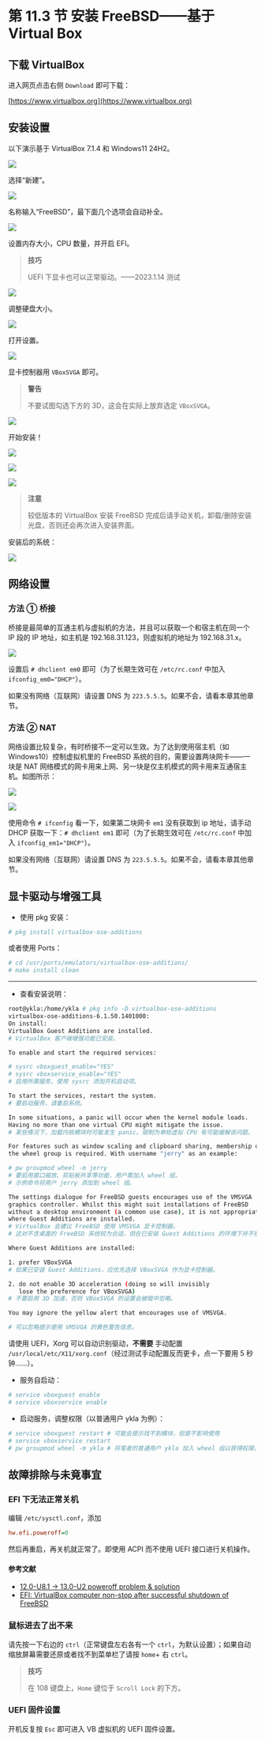 # 第 11.3 节 安装 FreeBSD——基于 Virtual Box


## 下载 VirtualBox

进入网页点击右侧 `Download` 即可下载：

[https://www.virtualbox.org](https://www.virtualbox.org)

## 安装设置

以下演示基于 VirtualBox 7.1.4 和 Windows11 24H2。

![](../.gitbook/assets/vb1.png)

选择“新建”。

![](../.gitbook/assets/vb2.png)


名称输入“FreeBSD”，最下面几个选项会自动补全。

![](../.gitbook/assets/vb3.png)

设置内存大小，CPU 数量，并开启 EFI。

>**技巧**
>
>UEFI 下显卡也可以正常驱动。——2023.1.14 测试


![](../.gitbook/assets/vb4.png)

调整硬盘大小。

![](../.gitbook/assets/vb4.5.png)

打开设置。

![](../.gitbook/assets/vb5.png)

显卡控制器用 `VBoxSVGA` 即可。

>**警告**
>
>不要试图勾选下方的 3D，这会在实际上放弃选定 `VBoxSVGA`。

![](../.gitbook/assets/vb5.5.png)

开始安装！

![](../.gitbook/assets/vb6.png)

![](../.gitbook/assets/vb7.png)

![](../.gitbook/assets/vb8.png)

>**注意**
>
>较低版本的 VirtualBox 安装 FreeBSD 完成后请手动关机，卸载/删除安装光盘，否则还会再次进入安装界面。

安装后的系统：

![](../.gitbook/assets/vb9.png)


## 网络设置

### 方法 ① 桥接

桥接是最简单的互通主机与虚拟机的方法，并且可以获取一个和宿主机在同一个 IP 段的 IP 地址，如主机是 192.168.31.123，则虚拟机的地址为 192.168.31.x。

![](../.gitbook/assets/VBbridge.png)

设置后 `# dhclient em0` 即可（为了长期生效可在 `/etc/rc.conf` 中加入 `ifconfig_em0="DHCP"`）。

如果没有网络（互联网）请设置 DNS 为 `223.5.5.5`。如果不会，请看本章其他章节。

### 方法 ② NAT

网络设置比较复杂，有时桥接不一定可以生效。为了达到使用宿主机（如 Windows10）控制虚拟机里的 FreeBSD 系统的目的，需要设置两块网卡——一块是 NAT 网络模式的网卡用来上网、另一块是仅主机模式的网卡用来互通宿主机。如图所示：

![](../.gitbook/assets/vbnat1.png)

![](../.gitbook/assets/vbnat2.png)

使用命令 `# ifconfig` 看一下，如果第二块网卡 `em1` 没有获取到 ip 地址，请手动 DHCP 获取一下：`# dhclient em1` 即可（为了长期生效可在 `/etc/rc.conf` 中加入 `ifconfig_em1="DHCP"`）。

如果没有网络（互联网）请设置 DNS 为 `223.5.5.5`。如果不会，请看本章其他章节。

## 显卡驱动与增强工具

- 使用 pkg 安装：

```sh
# pkg install virtualbox-ose-additions
```

或者使用 Ports：

```sh
# cd /usr/ports/emulators/virtualbox-ose-additions/
# make install clean
```

---

- 查看安装说明：

```sh
root@ykla:/home/ykla # pkg info -D virtualbox-ose-additions
virtualbox-ose-additions-6.1.50.1401000:
On install:
VirtualBox Guest Additions are installed.
# VirtualBox 客户端增强功能已安装。

To enable and start the required services:

# sysrc vboxguest_enable="YES"
# sysrc vboxservice_enable="YES"
# 启用所需服务，使用 sysrc 添加开机启动项。

To start the services, restart the system.
# 要启动服务，请重启系统。

In some situations, a panic will occur when the kernel module loads.
Having no more than one virtual CPU might mitigate the issue.
# 某些情况下，加载内核模块时可能发生 panic。限制为单核虚拟 CPU 有可能缓解该问题。

For features such as window scaling and clipboard sharing, membership of
the wheel group is required. With username "jerry" as an example:

# pw groupmod wheel -m jerry
# 要启用窗口缩放、剪贴板共享等功能，用户需加入 wheel 组。
# 示例命令将用户 jerry 添加到 wheel 组。

The settings dialogue for FreeBSD guests encourages use of the VMSVGA
graphics controller. Whilst this might suit installations of FreeBSD
without a desktop environment (a common use case), it is not appropriate
where Guest Additions are installed.
# VirtualBox 会建议 FreeBSD 使用 VMSVGA 显卡控制器。
# 这对不含桌面的 FreeBSD 系统较为合适，但在已安装 Guest Additions 的环境下并不推荐。

Where Guest Additions are installed:

1. prefer VBoxSVGA
# 如果已安装 Guest Additions，应优先选择 VBoxSVGA 作为显卡控制器。

2. do not enable 3D acceleration (doing so will invisibly
   lose the preference for VBoxSVGA)
# 不要启用 3D 加速，否则 VBoxSVGA 的设置会被暗中忽略。

You may ignore the yellow alert that encourages use of VMSVGA.

# 可以忽略提示使用 VMSVGA 的黄色警告信息。
```

请使用 UEFI，Xorg 可以自动识别驱动，**不需要** 手动配置 `/usr/local/etc/X11/xorg.conf`（经过测试手动配置反而更卡，点一下要用 5 秒钟……）。

- 服务自启动：

```sh
# service vboxguest enable
# service vboxservice enable
```

- 启动服务，调整权限（以普通用户 ykla 为例）：

```sh
# service vboxguest restart # 可能会提示找不到模块，但是不影响使用
# service vboxservice restart
# pw groupmod wheel -m ykla # 将笔者的普通用户 ykla 加入 wheel 组以获得权限，你需要改成你自己的普通用户
```

## 故障排除与未竟事宜

### EFI 下无法正常关机

编辑 `/etc/sysctl.conf`，添加

```ini
hw.efi.poweroff=0
```

然后再重启，再关机就正常了。即使用 ACPI 而不使用 UEFI 接口进行关机操作。

#### 参考文献

- [12.0-U8.1 -> 13.0-U2 poweroff problem & solution](https://www.truenas.com/community/threads/12-0-u8-1-13-0-u2-poweroff-problem-solution.104813/)
- [EFI: VirtualBox computer non-stop after successful shutdown of FreeBSD](https://forums.freebsd.org/threads/efi-virtualbox-computer-non-stop-after-successful-shutdown-of-freebsd.84856/)

### 鼠标进去了出不来

请先按一下右边的 `ctrl`（正常键盘左右各有一个 `ctrl`，为默认设置）；如果自动缩放屏幕需要还原或者找不到菜单栏了请按 `home`+ 右 `ctrl`。

>**技巧**
>
>在 108 键盘上，`Home` 键位于 `Scroll Lock` 的下方。

### UEFI 固件设置

开机反复按 `Esc` 即可进入 VB 虚拟机的 UEFI 固件设置。

